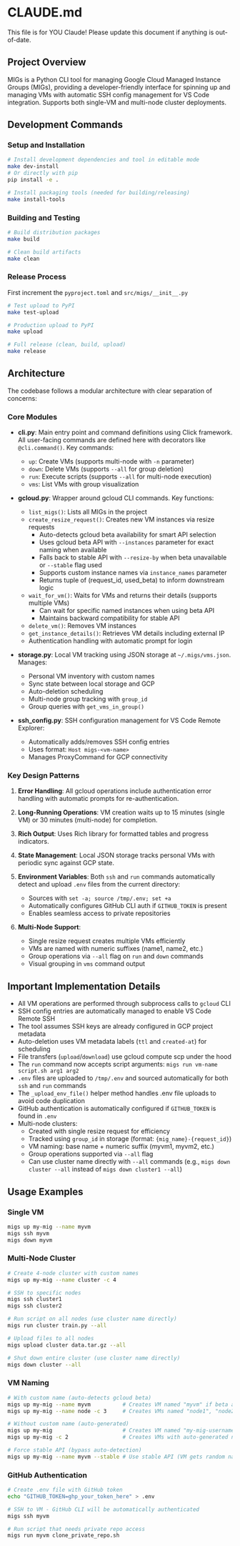 # CLAUDE.md

This file is for YOU Claude! Please update this document if anything is out-of-date.

## Project Overview

MIGs is a Python CLI tool for managing Google Cloud Managed Instance Groups (MIGs), providing a developer-friendly interface for spinning up and managing VMs with automatic SSH config management for VS Code integration. Supports both single-VM and multi-node cluster deployments.

## Development Commands

### Setup and Installation
```bash
# Install development dependencies and tool in editable mode
make dev-install
# Or directly with pip
pip install -e .

# Install packaging tools (needed for building/releasing)
make install-tools
```

### Building and Testing
```bash
# Build distribution packages
make build

# Clean build artifacts
make clean
```

### Release Process
First increment the `pyproject.toml` and `src/migs/__init__.py`
```bash
# Test upload to PyPI
make test-upload

# Production upload to PyPI
make upload

# Full release (clean, build, upload)
make release
```

## Architecture

The codebase follows a modular architecture with clear separation of concerns:

### Core Modules

- **cli.py**: Main entry point and command definitions using Click framework. All user-facing commands are defined here with decorators like `@cli.command()`. Key commands:
  - `up`: Create VMs (supports multi-node with `-n` parameter)
  - `down`: Delete VMs (supports `--all` for group deletion)
  - `run`: Execute scripts (supports `--all` for multi-node execution)
  - `vms`: List VMs with group visualization

- **gcloud.py**: Wrapper around gcloud CLI commands. Key functions:
  - `list_migs()`: Lists all MIGs in the project
  - `create_resize_request()`: Creates new VM instances via resize requests
    - Auto-detects gcloud beta availability for smart API selection
    - Uses gcloud beta API with `--instances` parameter for exact naming when available
    - Falls back to stable API with `--resize-by` when beta unavailable or `--stable` flag used
    - Supports custom instance names via `instance_names` parameter
    - Returns tuple of (request_id, used_beta) to inform downstream logic
  - `wait_for_vm()`: Waits for VMs and returns their details (supports multiple VMs)
    - Can wait for specific named instances when using beta API
    - Maintains backward compatibility for stable API
  - `delete_vm()`: Removes VM instances
  - `get_instance_details()`: Retrieves VM details including external IP
  - Authentication handling with automatic prompt for login

- **storage.py**: Local VM tracking using JSON storage at `~/.migs/vms.json`. Manages:
  - Personal VM inventory with custom names
  - Sync state between local storage and GCP
  - Auto-deletion scheduling
  - Multi-node group tracking with `group_id`
  - Group queries with `get_vms_in_group()`

- **ssh_config.py**: SSH configuration management for VS Code Remote Explorer:
  - Automatically adds/removes SSH config entries
  - Uses format: `Host migs-<vm-name>`
  - Manages ProxyCommand for GCP connectivity

### Key Design Patterns

1. **Error Handling**: All gcloud operations include authentication error handling with automatic prompts for re-authentication.

2. **Long-Running Operations**: VM creation waits up to 15 minutes (single VM) or 30 minutes (multi-node) for completion.

3. **Rich Output**: Uses Rich library for formatted tables and progress indicators.

4. **State Management**: Local JSON storage tracks personal VMs with periodic sync against GCP state.

5. **Environment Variables**: Both `ssh` and `run` commands automatically detect and upload `.env` files from the current directory:
   - Sources with `set -a; source /tmp/.env; set +a`
   - Automatically configures GitHub CLI auth if `GITHUB_TOKEN` is present
   - Enables seamless access to private repositories

6. **Multi-Node Support**: 
   - Single resize request creates multiple VMs efficiently
   - VMs are named with numeric suffixes (name1, name2, etc.)
   - Group operations via `--all` flag on `run` and `down` commands
   - Visual grouping in `vms` command output

## Important Implementation Details

- All VM operations are performed through subprocess calls to `gcloud` CLI
- SSH config entries are automatically managed to enable VS Code Remote SSH
- The tool assumes SSH keys are already configured in GCP project metadata
- Auto-deletion uses VM metadata labels (`ttl` and `created-at`) for scheduling
- File transfers (`upload`/`download`) use gcloud compute scp under the hood
- The `run` command now accepts script arguments: `migs run vm-name script.sh arg1 arg2`
- `.env` files are uploaded to `/tmp/.env` and sourced automatically for both `ssh` and `run` commands
- The `_upload_env_file()` helper method handles .env file uploads to avoid code duplication
- GitHub authentication is automatically configured if `GITHUB_TOKEN` is found in `.env`
- Multi-node clusters:
  - Created with single resize request for efficiency
  - Tracked using `group_id` in storage (format: `{mig_name}-{request_id}`)
  - VM naming: base name + numeric suffix (myvm1, myvm2, etc.)
  - Group operations supported via `--all` flag
  - Can use cluster name directly with `--all` commands (e.g., `migs down cluster --all` instead of `migs down cluster1 --all`)

## Usage Examples

### Single VM
```bash
migs up my-mig --name myvm
migs ssh myvm
migs down myvm
```

### Multi-Node Cluster
```bash
# Create 4-node cluster with custom names
migs up my-mig --name cluster -c 4

# SSH to specific nodes
migs ssh cluster1
migs ssh cluster2

# Run script on all nodes (use cluster name directly)
migs run cluster train.py --all

# Upload files to all nodes
migs upload cluster data.tar.gz --all

# Shut down entire cluster (use cluster name directly)
migs down cluster --all
```

### VM Naming
```bash
# With custom name (auto-detects gcloud beta)
migs up my-mig --name myvm          # Creates VM named "myvm" if beta available
migs up my-mig --name node -c 3     # Creates VMs named "node1", "node2", "node3"

# Without custom name (auto-generated)
migs up my-mig                      # Creates VM named "my-mig-username-timestamp"
migs up my-mig -c 2                 # Creates VMs with auto-generated names

# Force stable API (bypass auto-detection)
migs up my-mig --name myvm --stable # Use stable API (VM gets random name, mapped locally)
```

### GitHub Authentication
```bash
# Create .env file with GitHub token
echo "GITHUB_TOKEN=ghp_your_token_here" > .env

# SSH to VM - GitHub CLI will be automatically authenticated
migs ssh myvm

# Run script that needs private repo access
migs run myvm clone_private_repo.sh
```